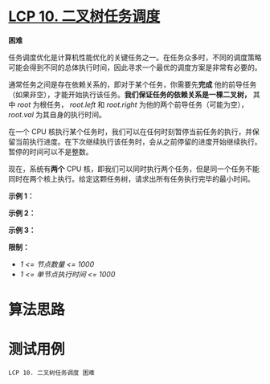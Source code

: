 # [LCP 10. 二叉树任务调度][cnTitle]

**困难**

任务调度优化是计算机性能优化的关键任务之一。在任务众多时，不同的调度策略可能会得到不同的总体执行时间，因此寻求一个最优的调度方案是非常有必要的。

通常任务之间是存在依赖关系的，即对于某个任务，你需要先**完成** 他的前导任务（如果非空），才能开始执行该任务。**我们保证任务的依赖关系是一棵二叉树，** 其中  *root*  为根任务， *root.left*  和  *root.right*  为他的两个前导任务（可能为空）， *root.val*  为其自身的执行时间。

在一个 CPU 核执行某个任务时，我们可以在任何时刻暂停当前任务的执行，并保留当前执行进度。在下次继续执行该任务时，会从之前停留的进度开始继续执行。暂停的时间可以不是整数。

现在，系统有**两个**  CPU 核，即我们可以同时执行两个任务，但是同一个任务不能同时在两个核上执行。给定这颗任务树，请求出所有任务执行完毕的最小时间。

**示例 1：** 


**示例 2：** 


**示例 3：** 


**限制：** 

-  *1 <= 节点数量 <= 1000*  
-  *1 <= 单节点执行时间 <= 1000* 




# 算法思路

# 测试用例
```
LCP 10. 二叉树任务调度 困难
```

[cnTitle]: https://leetcode-cn.com/problems/er-cha-shu-ren-wu-diao-du/

